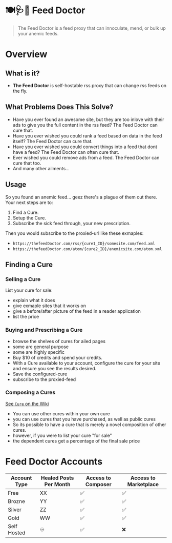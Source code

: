 # 🍽🩺💉 Feed Doctor

> The Feed Doctor is a feed proxy that can innoculate, mend, or bulk up your anemic feeds.

# Overview

## What is it?
- **The Feed Doctor** is self-hostable rss proxy that can change rss feeds on the fly.

## What Problems Does This Solve?
- Have you ever found an awesome site, but they are too inlove with their ads to give you the full content in the rss feed? The Feed Doctor can cure that.
- Have you ever wished you could rank a feed based on data in the feed itself? The Feed Doctor can cure that.
- Have you ever wished you could convert things into a feed that dont have a feed? The Feed Doctor can often cure that.
- Ever wished you could remove ads from a feed. The Feed Doctor can cure that too. 
- And many other ailments...

## Usage

So you found an anemic feed... geez there's a plague of them out there. Your next steps are to:

1. Find a Cure.
2. Setup the Cure.
3. Subscribe the sick feed through, your new prescription.

Then you would subscribe to the proxied-url like these exmaples:

- `https://thefeedDoctor.com/rss/{cure1_ID}/somesite.com/feed.xml`
- `https://thefeedDoctor.com/atom/{cure2_ID}/anemicsite.com/atom.xml`

## Finding a Cure
  
### Selling a Cure

List your cure for sale:

- explain what it does
- give exmaple sites that it works on
- give a before/after picture of the feed in a reader application
- list the price
  
### Buying and Prescribing a Cure

- browse the shelves of cures for ailed pages
- some are general purpose
- some are highly specific
- Buy $10 of credits and spend your credits.
- With a Cure available to your account, configure the cure for your site and ensure you see the results desired.
- Save the configured-cure
- subscribe to the proxied-feed

### Composing a Cures

[See `Cure` on the Wiki](//github.com/ericdmoore/feedDoctor/wiki/cure)

- You can use other cures within your own cure
- you can use cures that you have purchased, as well as public cures
- So its possible to have a cure that is merely a novel composition of other cures.
- however, if you were to list your cure "for sale"
- the dependent cures get a percentage of the final sale price

# Feed Doctor Accounts

| Account Type | Healed Posts Per Month  | Access to Composer | Access to Marketplace | 
|--------------|-------------------------|--------------------|-----------------------|
| Free         |                      XX |                 ✅ |                    ✅ | 
| Brozne       |                      YY |                 ✅ |                    ✅ | 
| Silver       |                      ZZ |                 ✅ |                    ✅ | 
| Gold         |                      WW |                 ✅ |                    ✅ | 
| Self Hosted  |                       ♾ |                 ✅ |                    ❌ |
